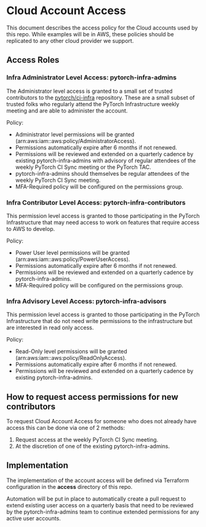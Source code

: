 # Cloud Account Access

This document describes the access policy for the Cloud accounts used by this 
repo. While examples will be in AWS, these policies should be replicated to
any other cloud provider we support.

## Access Roles

### Infra Administrator Level Access: pytorch-infra-admins

The Administrator level access is granted to a small set of trusted
contributors to the [pytorch/ci-infra](github.com/pytorch/ci-infra) repository.
These are a small subset of trusted folks who regularly attend the PyTorch
Infrastructure weekly meeting and are able to administer the account.

Policy:

* Administrator level permissions will be granted
  (arn:aws:iam::aws:policy/AdministratorAccess).
* Permissions automatically expire after 6 months if not renewed.
* Permissions will be reviewed and extended on a quarterly cadence by existing
  pytorch-infra-admins with advisory of regular attendees of the weekly
  PyTorch CI Sync meeting or the PyTorch TAC.
* pytorch-infra-admins should themselves be regular attendees of the weekly
  PyTorch CI Sync meeting.
* MFA-Required policy will be configured on the permissions group.

### Infra Contributor Level Access: pytorch-infra-contributors

This permission level access is granted to those participating in the PyTorch
Infrastructure that may need access to work on features that require access to
AWS to develop.

Policy:

* Power User level permissions will be granted
  (arn:aws:iam::aws:policy/PowerUserAccess).
* Permissions automatically expire after 6 months if not renewed.
* Permissions will be reviewed and extended on a quarterly cadence by
  pytorch-infra-admins.
* MFA-Required policy will be configured on the permissions group.

### Infra Advisory Level Access: pytorch-infra-advisors

This permission level access is granted to those participating in the PyTorch
Infrastructure that do not need write permissions to the infrastructure but are
interested in read only access.

Policy:

* Read-Only level permissions will be granted
  (arn:aws:iam::aws:policy/ReadOnlyAccess).
* Permissions automatically expire after 6 months if not renewed.
* Permissions will be reviewed and extended on a quarterly cadence by existing
  pytorch-infra-admins.

## How to request access permissions for new contributors

To request Cloud Account Access for someone who does not already have access
this can be done via one of 2 methods:

1. Request access at the weekly PyTorch CI Sync meeting.
2. At the discretion of one of the existing pytorch-infra-admins.

## Implementation

The implementation of the account access will be defined via Terraform
configuration in the **access** directory of this repo.

Automation will be put in place to automatically create a pull request to
extend existing user access on a quarterly basis that need to be reviewed by
the pytorch-infra-admins team to continue extended permissions for any active
user accounts.
